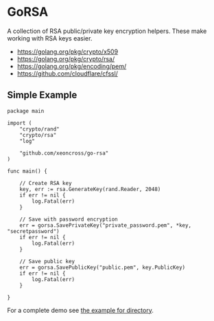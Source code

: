 # GoRSA

A collection of RSA public/private key encryption helpers. These make working
with RSA keys easier.

- https://golang.org/pkg/crypto/x509
- https://golang.org/pkg/crypto/rsa/
- https://golang.org/pkg/encoding/pem/
- https://github.com/cloudflare/cfssl/


## Simple Example

    package main

    import (
    	"crypto/rand"
    	"crypto/rsa"
    	"log"

    	"github.com/xeoncross/go-rsa"
    )

    func main() {

    	// Create RSA key
    	key, err := rsa.GenerateKey(rand.Reader, 2048)
    	if err != nil {
    		log.Fatal(err)
    	}

    	// Save with password encryption
    	err = gorsa.SavePrivateKey("private_password.pem", *key, "secretpassword")
    	if err != nil {
    		log.Fatal(err)
    	}

    	// Save public key
    	err = gorsa.SavePublicKey("public.pem", key.PublicKey)
    	if err != nil {
    		log.Fatal(err)
    	}

    }

For a complete demo see [the example for directory](https://github.com/Xeoncross/gorsa/blob/master/example/main.go).
